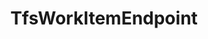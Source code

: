 ---
optionsClassName: TfsWorkItemEndpointOptions
optionsClassFullName: MigrationTools.Endpoints.TfsWorkItemEndpointOptions
configurationSamples:
- name: defaults
  order: 2
  description: 
  code: There are no defaults! Check the sample for options!
  sampleFor: MigrationTools.Endpoints.TfsWorkItemEndpointOptions
- name: sample
  order: 1
  description: 
  code: There is no sample, but you can check the classic below for a general feel.
  sampleFor: MigrationTools.Endpoints.TfsWorkItemEndpointOptions
- name: classic
  order: 3
  description: 
  code: >-
    {
      "$type": "TfsWorkItemEndpointOptions",
      "Collection": null,
      "Project": null,
      "Query": null,
      "Authentication": null,
      "ReflectedWorkItemIdField": null,
      "LanguageMaps": {
        "AreaPath": "Area",
        "IterationPath": "Iteration"
      }
    }
  sampleFor: MigrationTools.Endpoints.TfsWorkItemEndpointOptions
description: missing XML code comments
className: TfsWorkItemEndpoint
typeName: Endpoints
architecture: 
options:
- parameterName: Authentication
  type: TfsAuthenticationOptions
  description: missing XML code comments
  defaultValue: missing XML code comments
- parameterName: Collection
  type: Uri
  description: missing XML code comments
  defaultValue: missing XML code comments
- parameterName: LanguageMaps
  type: TfsLanguageMapOptions
  description: missing XML code comments
  defaultValue: missing XML code comments
- parameterName: Project
  type: String
  description: missing XML code comments
  defaultValue: missing XML code comments
- parameterName: Query
  type: QueryOptions
  description: missing XML code comments
  defaultValue: missing XML code comments
- parameterName: ReflectedWorkItemIdField
  type: String
  description: missing XML code comments
  defaultValue: missing XML code comments
status: missing XML code comments
processingTarget: missing XML code comments
classFile: /src/MigrationTools.Clients.TfsObjectModel/EndPoints/TfsWorkItemEndpoint.cs
optionsClassFile: /src/MigrationTools.Clients.TfsObjectModel/EndPoints/TfsWorkItemEndpointOptions.cs

redirectFrom:
- /Reference/Endpoints/TfsWorkItemEndpointOptions/
layout: reference
toc: true
permalink: /Reference/Endpoints/TfsWorkItemEndpoint/
title: TfsWorkItemEndpoint
categories:
- Endpoints
- 
topics:
- topic: notes
  path: /docs/Reference/Endpoints/TfsWorkItemEndpoint-notes.md
  exists: true
  markdown: >+
    The Work Item endpoint is super awesome.


    |Client  | WriteTo/ReadFrom | Endpoint | Data Target | Description |

    |:-:|:-:|:-:|:-:|:-:|

    AzureDevops.ObjectModel | Tfs Object Model | `TfsWorkItemEndPoint` | WorkItems | TBA

    AzureDevops.Rest | Azure DevOps REST | ?

    FileSystem | Local Files | `FileSystemWorkItemEndpoint` | WorkItems | TBA

- topic: introduction
  path: /docs/Reference/Endpoints/TfsWorkItemEndpoint-introduction.md
  exists: false
  markdown: ''

---